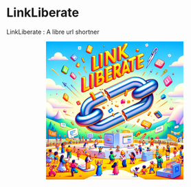 # LinkLiberate
LinkLiberate : A libre url shortner

<p align="center">
    <img width="320" height="320" src="artwork/logo.png" alt="Material Bread logo">
</p>
